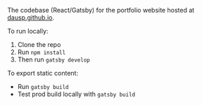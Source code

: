 The codebase (React/Gatsby) for the portfolio website hosted at [dausp.github.io](https://dausp.github.io/).

To run locally:
1. Clone the repo
2. Run `npm install`
3. Then run `gatsby develop`

To export static content:
* Run `gatsby build`
* Test prod build locally with `gatsby build`
